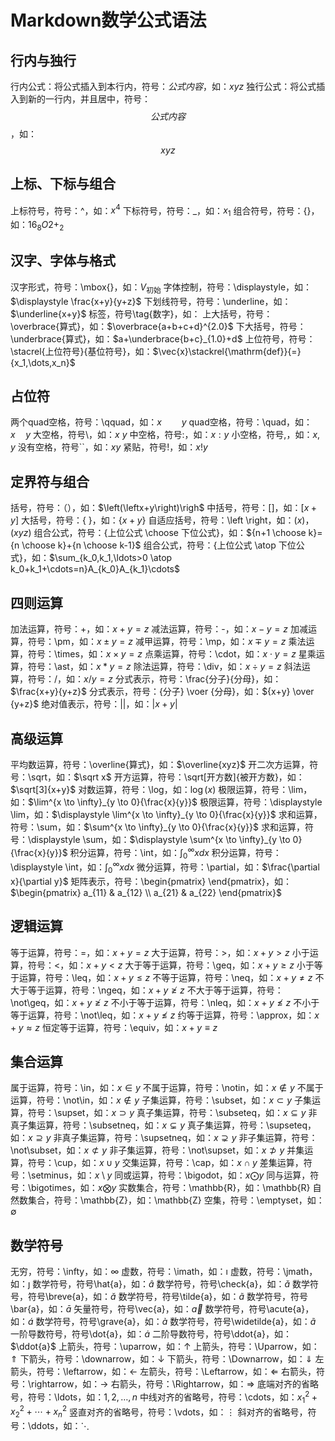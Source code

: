 # Markdown数学公式语法

## 行内与独行
行内公式：将公式插入到本行内，符号：$公式内容$，如：$xyz$
独行公式：将公式插入到新的一行内，并且居中，符号：$$公式内容$$，如：$$xyz$$

## 上标、下标与组合
上标符号，符号：^，如：$x^4$
下标符号，符号：_，如：$x_1$
组合符号，符号：{}，如：${16}_{8}O{2+}_{2}$

## 汉字、字体与格式
汉字形式，符号：\mbox{}，如：$V_{\mbox{初始}}$
字体控制，符号：\displaystyle，如：$\displaystyle \frac{x+y}{y+z}$
下划线符号，符号：\underline，如：$\underline{x+y}$
标签，符号\tag{数字}，如：$\tag{11}$
上大括号，符号：\overbrace{算式}，如：$\overbrace{a+b+c+d}^{2.0}$
下大括号，符号：\underbrace{算式}，如：$a+\underbrace{b+c}_{1.0}+d$
上位符号，符号：\stacrel{上位符号}{基位符号}，如：$\vec{x}\stackrel{\mathrm{def}}{=}{x_1,\dots,x_n}$

## 占位符
两个quad空格，符号：\qquad，如：$x \qquad y$
quad空格，符号：\quad，如：$x \quad y$
大空格，符号\，如：$x \ y$
中空格，符号\:，如：$x : y$
小空格，符号\,，如：$x , y$
没有空格，符号``，如：$xy$
紧贴，符号\!，如：$x ! y$

## 定界符与组合
括号，符号：（），如：$\left(\leftx+y\right)\righ$
中括号，符号：[]，如：$\left[x+y\right]$
大括号，符号：\{ \}，如：$\{x+y\}$
自适应括号，符号：\left \right，如：$\left(x\right)$，$\left(xyz\right)$
组合公式，符号：{上位公式 \choose 下位公式}，如：${n+1 \choose k}={n \choose k}+{n \choose k-1}$
组合公式，符号：{上位公式 \atop 下位公式}，如：$\sum_{k_0,k_1,\ldots>0 \atop k_0+k_1+\cdots=n}A_{k_0}A_{k_1}\cdots$

## 四则运算
加法运算，符号：+，如：$x+y=z$
减法运算，符号：-，如：$x-y=z$
加减运算，符号：\pm，如：$x \pm y=z$
减甲运算，符号：\mp，如：$x \mp y=z$
乘法运算，符号：\times，如：$x \times y=z$
点乘运算，符号：\cdot，如：$x \cdot y=z$
星乘运算，符号：\ast，如：$x \ast y=z$
除法运算，符号：\div，如：$x \div y=z$
斜法运算，符号：/，如：$x/y=z$
分式表示，符号：\frac{分子}{分母}，如：$\frac{x+y}{y+z}$
分式表示，符号：{分子} \voer {分母}，如：${x+y} \over {y+z}$
绝对值表示，符号：||，如：$|x+y|$

## 高级运算
平均数运算，符号：\overline{算式}，如：$\overline{xyz}$
开二次方运算，符号：\sqrt，如：$\sqrt x$
开方运算，符号：\sqrt[开方数]{被开方数}，如：$\sqrt[3]{x+y}$
对数运算，符号：\log，如：$\log(x)$
极限运算，符号：\lim，如：$\lim^{x \to \infty}_{y \to 0}{\frac{x}{y}}$
极限运算，符号：\displaystyle \lim，如：$\displaystyle \lim^{x \to \infty}_{y \to 0}{\frac{x}{y}}$
求和运算，符号：\sum，如：$\sum^{x \to \infty}_{y \to 0}{\frac{x}{y}}$
求和运算，符号：\displaystyle \sum，如：$\displaystyle \sum^{x \to \infty}_{y \to 0}{\frac{x}{y}}$
积分运算，符号：\int，如：$\int^{\infty}_{0}{xdx}$
积分运算，符号：\displaystyle \int，如：$\displaystyle \int^{\infty}_{0}{xdx}$
微分运算，符号：\partial，如：$\frac{\partial x}{\partial y}$
矩阵表示，符号：\begin{pmatrix} \end{pmatrix}，如：$\begin{pmatrix} a_{11} & a_{12} \\ a_{21} & a_{22}  \end{pmatrix}$

## 逻辑运算
等于运算，符号：=，如：$x+y=z$
大于运算，符号：>，如：$x+y>z$
小于运算，符号：<，如：$x+y<z$
大于等于运算，符号：\geq，如：$x+y \geq z$
小于等于运算，符号：\leq，如：$x+y \leq z$
不等于运算，符号：\neq，如：$x+y \neq z$
不大于等于运算，符号：\ngeq，如：$x+y \ngeq z$
不大于等于运算，符号：\not\geq，如：$x+y \not\geq z$
不小于等于运算，符号：\nleq，如：$x+y \nleq z$
不小于等于运算，符号：\not\leq，如：$x+y \not\leq z$
约等于运算，符号：\approx，如：$x+y \approx z$
恒定等于运算，符号：\equiv，如：$x+y \equiv z$

## 集合运算
属于运算，符号：\in，如：$x \in y$
不属于运算，符号：\notin，如：$x \notin y$
不属于运算，符号：\not\in，如：$x \not\in y$
子集运算，符号：\subset，如：$x \subset y$
子集运算，符号：\supset，如：$x \supset y$
真子集运算，符号：\subseteq，如：$x \subseteq y$
非真子集运算，符号：\subsetneq，如：$x \subsetneq y$
真子集运算，符号：\supseteq，如：$x \supseteq y$
非真子集运算，符号：\supsetneq，如：$x \supsetneq y$
非子集运算，符号：\not\subset，如：$x \not\subset y$
非子集运算，符号：\not\supset，如：$x \not\supset y$
并集运算，符号：\cup，如：$x \cup y$
交集运算，符号：\cap，如：$x \cap y$
差集运算，符号：\setminus，如：$x \setminus y$
同或运算，符号：\bigodot，如：$x \bigodot y$
同与运算，符号：\bigotimes，如：$x \bigotimes y$
实数集合，符号：\mathbb{R}，如：\mathbb{R}
自然数集合，符号：\mathbb{Z}，如：\mathbb{Z}
空集，符号：\emptyset，如：$\emptyset$

## 数学符号
无穷，符号：\infty，如：$\infty$
虚数，符号：\imath，如：$\imath$
虚数，符号：\jmath，如：$\jmath$
数学符号，符号\hat{a}，如：$\hat{a}$
数学符号，符号\check{a}，如：$\check{a}$
数学符号，符号\breve{a}，如：$\breve{a}$
数学符号，符号\tilde{a}，如：$\tilde{a}$
数学符号，符号\bar{a}，如：$\bar{a}$
矢量符号，符号\vec{a}，如：$\vec{a}$
数学符号，符号\acute{a}，如：$\acute{a}$
数学符号，符号\grave{a}，如：$\grave{a}$
数学符号，符号\widetilde{a}，如：$\widetilde{a}$
一阶导数符号，符号\dot{a}，如：$\dot{a}$
二阶导数符号，符号\ddot{a}，如：$\ddot{a}$
上箭头，符号：\uparrow，如：$\uparrow$
上箭头，符号：\Uparrow，如：$\Uparrow$
下箭头，符号：\downarrow，如：$\downarrow$
下箭头，符号：\Downarrow，如：$\Downarrow$
左箭头，符号：\leftarrow，如：$\leftarrow$
左箭头，符号：\Leftarrow，如：$\Leftarrow$
右箭头，符号：\rightarrow，如：$\rightarrow$
右箭头，符号：\Rightarrow，如：$\Rightarrow$
底端对齐的省略号，符号：\ldots，如：$1,2,\ldots,n$
中线对齐的省略号，符号：\cdots，如：$x_1^2 + x_2^2 + \cdots + x_n^2$
竖直对齐的省略号，符号：\vdots，如：$\vdots$
斜对齐的省略号，符号：\ddots，如：$\ddots$